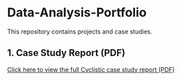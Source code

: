 # Data-Analysis-Portfolio
This repository contains projects and case studies.

## 1. Case Study Report (PDF)
[Click here to view the full Cyclistic case study report (PDF)](Google%20Data%20Analytics/Cyclistic%20%28a%20Bike-share%20company%29%20Case%20Study/Google%20Data%20Analytics%20Capstone%20Case%20Study%20-%20Cyclistic%20Bike-Share%20Data%20Analysis%20Report.pdf)

